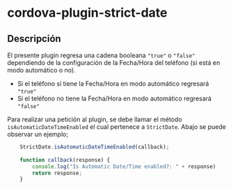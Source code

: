 # cordova-plugin-strict-date

## Descripción

El presente plugin regresa una cadena booleana `"true"` o `"false"` dependiendo de la configuración de la Fecha/Hora del teléfono (si está en modo automático o no).

* Si el teléfono sí tiene la Fecha/Hora en modo automático regresará `"true"`
* Si el teléfono no tiene la Fecha/Hora en modo automático regresará `"false"`

Para realizar una petición al plugin, se debe llamar el método `isAutomaticDateTimeEnabled` el cual pertenece a `StrictDate`. Abajo se puede observar un ejemplo;

```javascript
	StrictDate.isAutomaticDateTimeEnabled(callback);
	
	function callback(response) {
		console.log("Is Automatic Date/Time enabled?: " + response) 
		return response;
	}
```

